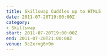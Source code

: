 ```yaml
---
title: Skillswap Cuddles up to HTML5
date: 2011-07-20T19:00:00Z
category:
- Skillswap
start: 2011-07-20T19:00:00Z
end: 2011-07-20T21:00:00Z
venue: 9c2xrvg6+9m
---
```

